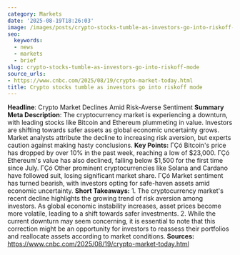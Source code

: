 ```yaml
---
category: Markets
date: '2025-08-19T18:26:03'
image: /images/posts/crypto-stocks-tumble-as-investors-go-into-riskoff-mode.jpeg
seo:
  keywords:
  - news
  - markets
  - brief
slug: crypto-stocks-tumble-as-investors-go-into-riskoff-mode
source_urls:
- https://www.cnbc.com/2025/08/19/crypto-market-today.html
title: Crypto stocks tumble as investors go into riskoff mode
---
```


**Headline**: Crypto Market Declines Amid Risk-Averse Sentiment  **Summary Meta Description**: The cryptocurrency market is experiencing a downturn, with leading stocks like Bitcoin and Ethereum plummeting in value. Investors are shifting towards safer assets as global economic uncertainty grows. Market analysts attribute the decline to increasing risk aversion, but experts caution against making hasty conclusions.  **Key Points:**  ΓÇó Bitcoin's price has dropped by over 10% in the past week, reaching a low of $23,000. ΓÇó Ethereum's value has also declined, falling below $1,500 for the first time since July. ΓÇó Other prominent cryptocurrencies like Solana and Cardano have followed suit, losing significant market share. ΓÇó Market sentiment has turned bearish, with investors opting for safe-haven assets amid economic uncertainty.  **Short Takeaways:**  1. The cryptocurrency market's recent decline highlights the growing trend of risk aversion among investors. As global economic instability increases, asset prices become more volatile, leading to a shift towards safer investments. 2. While the current downturn may seem concerning, it is essential to note that this correction might be an opportunity for investors to reassess their portfolios and reallocate assets according to market conditions.  **Sources:** https://www.cnbc.com/2025/08/19/crypto-market-today.html